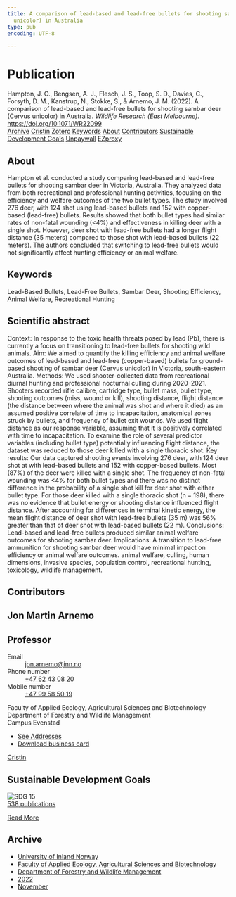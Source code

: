 ```yaml
---
title: A comparison of lead-based and lead-free bullets for shooting sambar deer (Cervus
  unicolor) in Australia
type: pub
encoding: UTF-8

---
```

<h1>Publication</h1>
<article id="csl-bib-container-WNQ9VWA4" class="csl-bib-container">
  <div class="csl-bib-body"> <div class="csl-entry">Hampton, J. O., Bengsen, A. J., Flesch, J. S., Toop, S. D., Davies, C., Forsyth, D. M., Kanstrup, N., Stokke, S., &#38; Arnemo, J. M. (2022). A comparison of lead-based and lead-free bullets for shooting sambar deer (Cervus unicolor) in Australia. <i>Wildlife Research (East Melbourne)</i>. <a href="https://doi.org/10.1071/WR22099">https://doi.org/10.1071/WR22099</a></div> </div>
  <div class="csl-bib-buttons">
    <a href="#taxonomy-article-WNQ9VWA4" alt="archive" class="csl-bib-button">Archive</a>
    <a href="https://app.cristin.no/results/show.jsf?id=2069137" alt="Cristin" class="csl-bib-button">Cristin</a>
    <a href="http://zotero.org/groups/5881554/items/WNQ9VWA4" alt="Zotero" class="csl-bib-button">Zotero</a>
    <a href="#keywords-article-WNQ9VWA4" alt="keywords" class="csl-bib-button">Keywords</a>
    <a href="#about-article-WNQ9VWA4" alt="about_pub" class="csl-bib-button">About</a>
    <a href="#contributors-article-WNQ9VWA4" alt="contributors" class="csl-bib-button">Contributors</a>
    <a href="#sdg-article-WNQ9VWA4" alt="sdg" class="csl-bib-button">Sustainable Development Goals</a>
    <a href="https://www.publish.csiro.au/wr/pdf/WR22099" alt="Unpaywall" class="csl-bib-button">Unpaywall</a>
    <a href="https://www.publish.csiro.au/wr/pdf/WR22099" alt="EZproxy" class="csl-bib-button">EZproxy</a>
  </div>
  <div id="csl-bib-meta-container-WNQ9VWA4"></div>
</article>
<div id="csl-bib-meta-WNQ9VWA4" class="csl-bib-meta">
  <article id="about-article-WNQ9VWA4" class="about_pub-article">
    <h1>About</h1>
    Hampton et al. conducted a study comparing lead-based and lead-free bullets for shooting sambar deer in Victoria, Australia. They analyzed data from both recreational and professional hunting activities, focusing on the efficiency and welfare outcomes of the two bullet types. The study involved 276 deer, with 124 shot using lead-based bullets and 152 with copper-based (lead-free) bullets. Results showed that both bullet types had similar rates of non-fatal wounding (<4%) and effectiveness in killing deer with a single shot. However, deer shot with lead-free bullets had a longer flight distance (35 meters) compared to those shot with lead-based bullets (22 meters). The authors concluded that switching to lead-free bullets would not significantly affect hunting efficiency or animal welfare.
  </article>
  <article id="keywords-article-WNQ9VWA4" class="keywords-article">
    <h1>Keywords</h1>
    Lead-Based Bullets, Lead-Free Bullets, Sambar Deer, Shooting Efficiency, Animal Welfare, Recreational Hunting
  </article>
  <article id="abstract-article-WNQ9VWA4" class="abstract-article">
    <h1>Scientific abstract</h1>
    Context: In response to the toxic health threats posed by lead (Pb), there is currently a focus on transitioning to lead-free bullets for shooting wild animals. 
Aim: We aimed to quantify the killing efficiency and animal welfare outcomes of lead-based and lead-free (copper-based) bullets for ground-based shooting of sambar deer (Cervus unicolor) in Victoria, south-eastern Australia. 
Methods: We used shooter-collected data from recreational diurnal hunting and professional nocturnal culling during 2020–2021. Shooters recorded rifle calibre, cartridge type, bullet mass, bullet type, shooting outcomes (miss, wound or kill), shooting distance, flight distance (the distance between where the animal was shot and where it died) as an assumed positive correlate of time to incapacitation, anatomical zones struck by bullets, and frequency of bullet exit wounds. We used flight distance as our response variable, assuming that it is positively correlated with time to incapacitation. To examine the role of several predictor variables (including bullet type) potentially influencing flight distance, the dataset was reduced to those deer killed with a single thoracic shot. 
Key results: Our data captured shooting events involving 276 deer, with 124 deer shot at with lead-based bullets and 152 with copper-based bullets. Most (87%) of the deer were killed with a single shot. The frequency of non-fatal wounding was <4% for both bullet types and there was no distinct difference in the probability of a single shot kill for deer shot with either bullet type. For those deer killed with a single thoracic shot (n = 198), there was no evidence that bullet energy or shooting distance influenced flight distance. After accounting for differences in terminal kinetic energy, the mean flight distance of deer shot with lead-free bullets (35 m) was 56% greater than that of deer shot with lead-based bullets (22 m). 
Conclusions: Lead-based and lead-free bullets produced similar animal welfare outcomes for shooting sambar deer. 
Implications: A transition to lead-free ammunition for shooting sambar deer would have minimal impact on efficiency or animal welfare outcomes. 
animal welfare, culling, human dimensions, invasive species, population control, recreational hunting, toxicology, wildlife management.
  </article>
  <article id="contributors-article-WNQ9VWA4" class="contributors-article">
    <h1>Contributors</h1>
    <div class="personas"> <div class="vrtx-hinn-person-card"> <div class="photo"> <i class="lar la-user-circle missing-person"></i> </div> <div class="info"> <hgroup><h1>Jon Martin Arnemo</h1> <h2>Professor</h2> </hgroup><dl> <dt>Email</dt> <dd> <a href="mailto:jon.arnemo@inn.no">jon.arnemo@inn.no</a> </dd> <dt>Phone number</dt> <dd><a href="tel:+4762430820"> +47 62 43 08 20 </a></dd> <dt>Mobile number</dt> <dd><a href="tel:+4799585019"> +47 99 58 50 19 </a></dd> </dl> <p> Faculty of Applied Ecology, Agricultural Sciences and Biotechnology<br> Department of Forestry and Wildlife Management<br> Campus Evenstad </p> <ul class="vrtx-hinn-links"> <li><a href="https://www.inn.no/english/find-an-employee/jon-arnemo.html#vrtx-hinn-addresses">See Addresses</a></li> <li><a href="https://www.inn.no/english/find-an-employee/jon-arnemo.html?vrtx=vcf">Download business card</a></li> </ul> </div> </div> <a href="https://app.cristin.no/persons/show.jsf?id=328246" alt="Cristin URL" class="personas-cristin">Cristin</a> </div>
  </article>
  <article id="sdg-article-WNQ9VWA4" class="sdg-article">
    <h1>Sustainable Development Goals</h1>
    <div class="sdg-container"><div id="sdg15" class="sdg">
        <img src="{{< params subfolder >}}images/sdg/sdg15_en.png" class="image" alt="SDG 15">
        <div class="sdg-overlay">
          <a href="/en/archive/?key=?sdg=15#archive" class="sdg-publication-count"><span>538</span> publications</a>
          <p><a href="https://sdgs.un.org/goals/goal15" class="sdg-read-more">Read More</a></p>
        </div>
      </div></div>
  </article>
  <article id="taxonomy-article-WNQ9VWA4" class="taxonomy-article">
    <h1>Archive</h1>
    <ul>
      <li>
        <a href="/en/archive/?key=3DCRN523">University of Inland Norway</a>
      </li>
      <li>
        <a href="/en/archive/?key=T77LXH6D">Faculty of Applied Ecology, Agricultural Sciences and Biotechnology</a>
      </li>
      <li>
        <a href="/en/archive/?key=7TRARPE3">Department of Forestry and Wildlife Management</a>
      </li>
      <li>
        <a href="/en/archive/?key=H9K9UC39">2022</a>
      </li>
      <li>
        <a href="/en/archive/?key=A2LGFBDJ">November</a>
      </li>
    </ul>
  </article>
</div>
